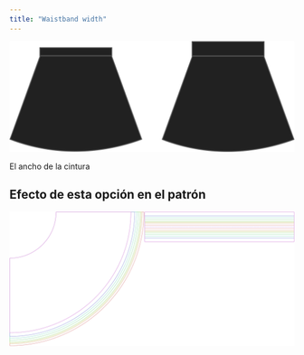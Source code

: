 ```yaml
---
title: "Waistband width"
---
```


![Anchura de la cinturilla](waistbandwidth.svg)

El ancho de la cintura

## Efecto de esta opción en el patrón

![Esta imagen muestra el efecto de esta opción superponiendo varias variantes que tienen un valor diferente para esta opción](sandy_waistbandwidth_sample.svg "Effect of this option on the pattern")
